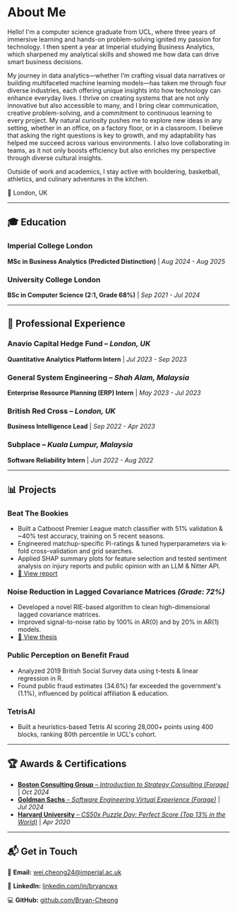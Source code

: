 # About Me
Hello! I'm a computer science graduate from UCL, where three years of immersive learning and hands-on problem-solving ignited my passion for technology. I then spent a year at Imperial studying Business Analytics, which sharpened my analytical skills and showed me how data can drive smart business decisions.

My journey in data analytics—whether I’m crafting visual data narratives or building multifaceted machine learning models—has taken me through four diverse industries, each offering unique insights into how technology can enhance everyday lives. I thrive on creating systems that are not only innovative but also accessible to many, and I bring clear communication, creative problem-solving, and a commitment to continuous learning to every project. My natural curiosity pushes me to explore new ideas in any setting, whether in an office, on a factory floor, or in a classroom. I believe that asking the right questions is key to growth, and my adaptability has helped me succeed across various environments. I also love collaborating in teams, as it not only boosts efficiency but also enriches my perspective through diverse cultural insights.

Outside of work and academics, I stay active with bouldering, basketball, athletics, and culinary adventures in the kitchen.

📍 London, UK  

---

## 🎓 Education  

### Imperial College London  
**MSc in Business Analytics (Predicted Distinction)** | *Aug 2024 - Aug 2025*

### University College London  
**BSc in Computer Science (2:1, Grade 68%)** | *Sep 2021 - Jul 2024*

---

## 💼 Professional Experience

### **Anavio Capital Hedge Fund** – *London, UK*
**Quantitative Analytics Platform Intern** | *Jul 2023 - Sep 2023*

### **General System Engineering** – *Shah Alam, Malaysia*
**Enterprise Resource Planning (ERP) Intern** | *May 2023 - Jul 2023*

### **British Red Cross** – *London, UK*  
**Business Intelligence Lead** | *Sep 2022 - Apr 2023*

### **Subplace** – *Kuala Lumpur, Malaysia*
**Software Reliability Intern** | *Jun 2022 - Aug 2022*

---

## 📊 Projects

### **Beat The Bookies**
- Built a Catboost Premier League match classifier with 51% validation & ~40% test accuracy, training on 5 recent seasons.
- Engineered matchup-specific Pi-ratings & tuned hyperparameters via k-fold cross-validation and grid searches.
- Applied SHAP summary plots for feature selection and tested sentiment analysis on injury reports and public opinion with an LLM & Nitter API.
- [📄 View report](assets/beat-the-bookie.pdf)

### **Noise Reduction in Lagged Covariance Matrices** *(Grade: 72%)*  
- Developed a novel RIE-based algorithm to clean high-dimensional lagged covariance matrices.
- Improved signal-to-noise ratio by 100% in AR(0) and by 20% in AR(1) models.
- [📄 View thesis](assets/rie.pdf)

### **Public Perception on Benefit Fraud**  
- Analyzed 2019 British Social Survey data using t-tests & linear regression in R.  
- Found public fraud estimates (34.6%) far exceeded the government's (1.1%), influenced by political affiliation & education.

### **TetrisAI**  
- Built a heuristics-based Tetris AI scoring 28,000+ points using 400 blocks, ranking 80th percentile in UCL's cohort.  

---

## 🏆 Awards & Certifications  

- [**Boston Consulting Group** – *Introduction to Strategy Consulting (Forage)*](https://forage-uploads-prod.s3.amazonaws.com/completion-certificates/BCG%20/4Rfzeut8gXmNwfxXv_BCG%20_C5q4FqJoRXFbLPt8v_1729221121436_completion_certificate.pdf) | *Oct 2024*
- [**Goldman Sachs** – *Software Engineering Virtual Experience (Forage)*](https://forage-uploads-prod.s3.amazonaws.com/completion-certificates/Goldman%20Sachs/NPdeQ43o8P9HJmJzg_Goldman%20Sachs_C5q4FqJoRXFbLPt8v_1720563422982_completion_certificate.pdf) | *Jul 2024*  
- [**Harvard University** – *CS50x Puzzle Day: Perfect Score (Top 13% in the World)*](https://certificates.cs50.io/0cafaf82-2879-4d31-afe4-80092d217eb3.pdf?size=letter) | *Apr 2020*  

---

## 📬 Get in Touch  

📧 **Email:** [wei.cheong24@imperial.ac.uk](mailto:wei.cheong24@imperial.ac.uk)

🔗 **LinkedIn:** [linkedin.com/in/bryancwx](https://linkedin.com/in/bryancwx)

💻 **GitHub:** [github.com/Bryan-Cheong](https://github.com/Bryan-Cheong)
